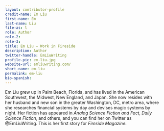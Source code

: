 ```yaml
---
layout: contributor-profile
credit-name: Em Liu
first-name: Em
last-name: Liu
file-as: l
role: Author
role-2:
role-3:
title: Em Liu — Work in Fireside
description: Author
twitter-handle: EmLiuWriting
profile-pic: em-liu.jpg
website-url: emliuwriting.com/
short-name: em-liu
permalink: em-liu
bio-spanish:
---
```

Em Liu grew up in Palm Beach, Florida, and has lived in the American Southwest, the Midwest, New England, and Japan. She now resides with her husband and new son in the greater Washington, DC, metro area, where she researches financial systems by day and devises magic systems by night. Her fiction has appeared in _Analog Science Fiction and Fact_, _Daily Science Fiction_, and others, and you can find her on Twitter as @EmLiuWriting. This is her first story for _Fireside Magazine_.
